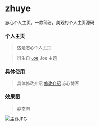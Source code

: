 # zhuye
忘心个人主页，一款简洁，美观的个人主页源码
### 个人主页

>这是忘心个人主页

>衍生自 [Joe](https://github.com/HaoOuBa/Joe) Joe 主题
### 具体使用
>具体修改介绍
[修改介绍](https://www.wxword.cn/archives/339.html) 忘心博客
### 效果图

>静态图

![主页JPG](https://img1.imgtp.com/2023/02/02/rQVBn6rm.png)
